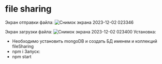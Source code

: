 # file sharing
Экран отправки файла:
![Снимок экрана 2023-12-02 023346](https://github.com/GVal98/file-sharing/assets/27495098/d6a196f8-b352-46de-b4c1-66ec6d9ae980)

Экран загрузки файла:
![Снимок экрана 2023-12-02 023400](https://github.com/GVal98/file-sharing/assets/27495098/0efe3d68-80d3-4b16-aa7b-7b9f7705a492)
Установка:
- Необходимо установить mongoDB и создать БД именем и коллекций fileSharing
- npm i
Запуск:
- npm start
